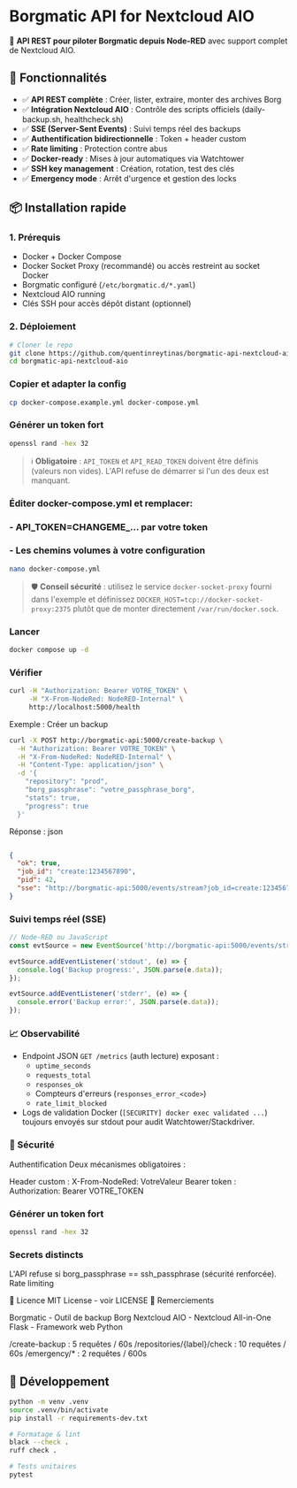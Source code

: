 # Borgmatic API for Nextcloud AIO

🚀 **API REST pour piloter Borgmatic depuis Node-RED** avec support complet de Nextcloud AIO.


## 🎯 Fonctionnalités

- ✅ **API REST complète** : Créer, lister, extraire, monter des archives Borg
- ✅ **Intégration Nextcloud AIO** : Contrôle des scripts officiels (daily-backup.sh, healthcheck.sh)
- ✅ **SSE (Server-Sent Events)** : Suivi temps réel des backups
- ✅ **Authentification bidirectionnelle** : Token + header custom
- ✅ **Rate limiting** : Protection contre abus
- ✅ **Docker-ready** : Mises à jour automatiques via Watchtower
- ✅ **SSH key management** : Création, rotation, test des clés
- ✅ **Emergency mode** : Arrêt d'urgence et gestion des locks

## 📦 Installation rapide

### 1. Prérequis

- Docker + Docker Compose
- Docker Socket Proxy (recommandé) ou accès restreint au socket Docker
- Borgmatic configuré (`/etc/borgmatic.d/*.yaml`)
- Nextcloud AIO running
- Clés SSH pour accès dépôt distant (optionnel)

### 2. Déploiement
```bash
# Cloner le repo
git clone https://github.com/quentinreytinas/borgmatic-api-nextcloud-aio.git
cd borgmatic-api-nextcloud-aio
```

### Copier et adapter la config
```bash
cp docker-compose.example.yml docker-compose.yml
```

### Générer un token fort
```bash
openssl rand -hex 32
```

> ℹ️ **Obligatoire** : `API_TOKEN` et `API_READ_TOKEN` doivent être définis (valeurs non vides). L'API refuse de démarrer si l'un des deux est manquant.

### Éditer docker-compose.yml et remplacer:
### - API_TOKEN=CHANGEME_... par votre token
### - Les chemins volumes à votre configuration
```bash
nano docker-compose.yml
```

> 🛡️ **Conseil sécurité** : utilisez le service `docker-socket-proxy` fourni dans l'exemple et définissez `DOCKER_HOST=tcp://docker-socket-proxy:2375` plutôt que de monter directement `/var/run/docker.sock`.

### Lancer
```bash
docker compose up -d
```
### Vérifier
```bash
curl -H "Authorization: Bearer VOTRE_TOKEN" \
     -H "X-From-NodeRed: NodeRED-Internal" \
     http://localhost:5000/health
```

Exemple : Créer un backup

```bash
curl -X POST http://borgmatic-api:5000/create-backup \
  -H "Authorization: Bearer VOTRE_TOKEN" \
  -H "X-From-NodeRed: NodeRED-Internal" \
  -H "Content-Type: application/json" \
  -d '{
    "repository": "prod",
    "borg_passphrase": "votre_passphrase_borg",
    "stats": true,
    "progress": true
  }'
```

Réponse :
json
```json

{
  "ok": true,
  "job_id": "create:1234567890",
  "pid": 42,
  "sse": "http://borgmatic-api:5000/events/stream?job_id=create:1234567890"
}
```

### Suivi temps réel (SSE)

```javascript
// Node-RED ou JavaScript
const evtSource = new EventSource('http://borgmatic-api:5000/events/stream?job_id=create:1234567890');

evtSource.addEventListener('stdout', (e) => {
  console.log('Backup progress:', JSON.parse(e.data));
});

evtSource.addEventListener('stderr', (e) => {
  console.error('Backup error:', JSON.parse(e.data));
});
```

### 📈 Observabilité

- Endpoint JSON `GET /metrics` (auth lecture) exposant :
  - `uptime_seconds`
  - `requests_total`
  - `responses_ok`
  - Compteurs d'erreurs (`responses_error_<code>`)
  - `rate_limit_blocked`
- Logs de validation Docker (`[SECURITY] docker exec validated ...`) toujours envoyés sur stdout pour audit Watchtower/Stackdriver.

### 🔐 Sécurité
Authentification
Deux mécanismes obligatoires :

Header custom : X-From-NodeRed: VotreValeur
Bearer token : Authorization: Bearer VOTRE_TOKEN

### Générer un token fort
```bash
openssl rand -hex 32
```

### Secrets distincts
L'API refuse si borg_passphrase == ssh_passphrase (sécurité renforcée).
Rate limiting


📝 Licence
MIT License - voir LICENSE
🙏 Remerciements

Borgmatic - Outil de backup Borg
Nextcloud AIO - Nextcloud All-in-One
Flask - Framework web Python

/create-backup : 5 requêtes / 60s
/repositories/{label}/check : 10 requêtes / 60s
/emergency/* : 2 requêtes / 600s

## 🧪 Développement

```bash
python -m venv .venv
source .venv/bin/activate
pip install -r requirements-dev.txt

# Formatage & lint
black --check .
ruff check .

# Tests unitaires
pytest
```
